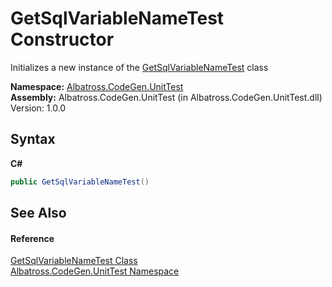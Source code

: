 # GetSqlVariableNameTest Constructor 
 

Initializes a new instance of the <a href="CBC827A6.md">GetSqlVariableNameTest</a> class

**Namespace:**&nbsp;<a href="56BAD780.md">Albatross.CodeGen.UnitTest</a><br />**Assembly:**&nbsp;Albatross.CodeGen.UnitTest (in Albatross.CodeGen.UnitTest.dll) Version: 1.0.0

## Syntax

**C#**<br />
``` C#
public GetSqlVariableNameTest()
```


## See Also


#### Reference
<a href="CBC827A6.md">GetSqlVariableNameTest Class</a><br /><a href="56BAD780.md">Albatross.CodeGen.UnitTest Namespace</a><br />